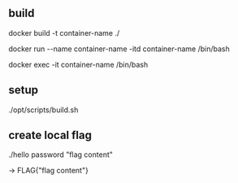 ## build
docker build -t container-name ./

docker run --name container-name -itd container-name /bin/bash

docker exec -it container-name /bin/bash

## setup
./opt/scripts/build.sh

## create local flag
./hello
password
"flag content"

-> FLAG{"flag content"}